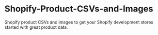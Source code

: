 # Shopify-Product-CSVs-and-Images
Shopify product CSVs and images to get your Shopify development stores started with great product data.
